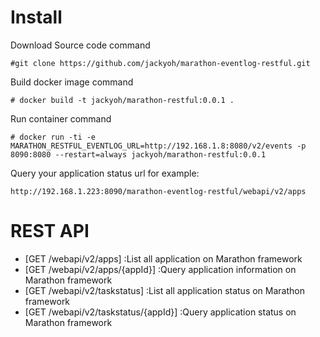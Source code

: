 # Install
Download Source code command
```
#git clone https://github.com/jackyoh/marathon-eventlog-restful.git
```
Build docker image command
```
# docker build -t jackyoh/marathon-restful:0.0.1 .
```

Run container command
```
# docker run -ti -e MARATHON_RESTFUL_EVENTLOG_URL=http://192.168.1.8:8080/v2/events -p 8090:8080 --restart=always jackyoh/marathon-restful:0.0.1
```

Query your application status url for example:
```
http://192.168.1.223:8090/marathon-eventlog-restful/webapi/v2/apps
```

# REST API
* [GET /webapi/v2/apps] :List all application on Marathon framework
* [GET /webapi/v2/apps/{appId}] :Query application information on Marathon framework
* [GET /webapi/v2/taskstatus] :List all application status on Marathon framework
* [GET /webapi/v2/taskstatus/{appId}] :Query application status on Marathon framework
